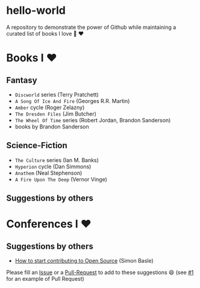 # hello-world
A repository to demonstrate the power of Github while maintaining a curated list of books I love :book: :heart:

# Books I :heart:
## Fantasy
 - `Discworld` series (Terry Pratchett)
 - `A Song Of Ice And Fire` (Georges R.R. Martin)
 - `Amber` cycle (Roger Zelazny)
 - `The Dresden Files` (Jim Butcher)
 - `The Wheel Of Time` series (Robert Jordan, Brandon Sanderson)
 - books by Brandon Sanderson

## Science-Fiction
 - `The Culture` series (Ian M. Banks)
 - `Hyperion` cycle (Dan Simmons)
 - `Anathem` (Neal Stephenson)
 - `A Fire Upon The Deep` (Vernor Vinge)

## Suggestions by others

# Conferences I :heart:
## Suggestions by others
 - [How to start contributing to Open Source](https://www.infoq.com/fr/presentations/become-a-good-open-source-contributor-simon-basle?utm_source=infoq&utm_medium=popular_widget&utm_campaign=popular_content_list&utm_content=presentation) (Simon Basle)

Please fill an [Issue](https://github.com/simonbasle/hello-world/issues) or a [Pull-Request](https://github.com/simonbasle/hello-world/pulls) to add to these suggestions :smile:
(see [#1](https://github.com/simonbasle/hello-world/pull/1) for an example of Pull Request)
